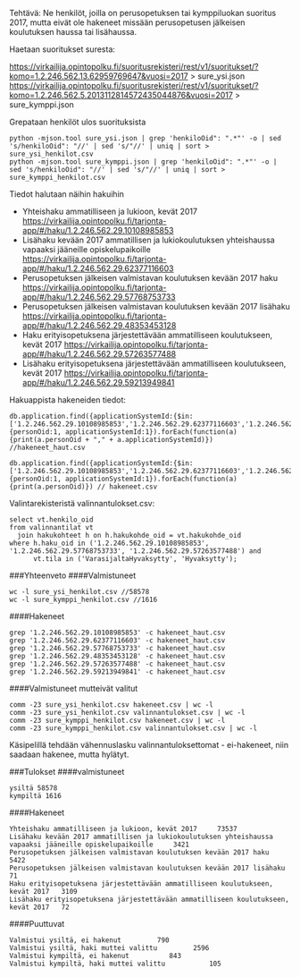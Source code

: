 Tehtävä:
Ne henkilöt, joilla on perusopetuksen tai kymppiluokan suoritus 2017, mutta eivät ole hakeneet missään perusopetusen jälkeisen koulutuksen haussa tai lisähaussa.

Haetaan suoritukset suresta:

https://virkailija.opintopolku.fi/suoritusrekisteri/rest/v1/suoritukset/?komo=1.2.246.562.13.62959769647&vuosi=2017 > sure_ysi.json
https://virkailija.opintopolku.fi/suoritusrekisteri/rest/v1/suoritukset/?komo=1.2.246.562.5.2013112814572435044876&vuosi=2017 > sure_kymppi.json

Grepataan henkilöt ulos suorituksista

```
python -mjson.tool sure_ysi.json | grep 'henkiloOid": ".*"' -o | sed 's/henkiloOid": "//' | sed 's/"//' | uniq | sort > sure_ysi_henkilot.csv
python -mjson.tool sure_kymppi.json | grep 'henkiloOid": ".*"' -o | sed 's/henkiloOid": "//' | sed 's/"//' | uniq | sort > sure_kymppi_henkilot.csv
```

Tiedot halutaan näihin hakuihin

- Yhteishaku ammatilliseen ja lukioon, kevät 2017 https://virkailija.opintopolku.fi/tarjonta-app/#/haku/1.2.246.562.29.10108985853
- Lisähaku kevään 2017 ammatillisen ja lukiokoulutuksen yhteishaussa vapaaksi jääneille opiskelupaikoille https://virkailija.opintopolku.fi/tarjonta-app/#/haku/1.2.246.562.29.62377116603
- Perusopetuksen jälkeisen valmistavan koulutuksen kevään 2017 haku https://virkailija.opintopolku.fi/tarjonta-app/#/haku/1.2.246.562.29.57768753733
- Perusopetuksen jälkeisen valmistavan koulutuksen kevään 2017 lisähaku https://virkailija.opintopolku.fi/tarjonta-app/#/haku/1.2.246.562.29.48353453128
- Haku erityisopetuksena järjestettävään ammatilliseen koulutukseen, kevät 2017 https://virkailija.opintopolku.fi/tarjonta-app/#/haku/1.2.246.562.29.57263577488
- Lisähaku erityisopetuksena järjestettävään ammatilliseen koulutukseen, kevät 2017 https://virkailija.opintopolku.fi/tarjonta-app/#/haku/1.2.246.562.29.59213949841

Hakuappista hakeneiden tiedot:

```
db.application.find({applicationSystemId:{$in:['1.2.246.562.29.10108985853','1.2.246.562.29.62377116603','1.2.246.562.29.57768753733','1.2.246.562.29.48353453128','1.2.246.562.29.57263577488','1.2.246.562.29.59213949841']}}, {personOid:1, applicationSystemId:1}).forEach(function(a){print(a.personOid + "," + a.applicationSystemId)}) //hakeneet_haut.csv

db.application.find({applicationSystemId:{$in:['1.2.246.562.29.10108985853','1.2.246.562.29.62377116603','1.2.246.562.29.57768753733','1.2.246.562.29.48353453128','1.2.246.562.29.57263577488','1.2.246.562.29.59213949841']}}, {personOid:1, applicationSystemId:1}).forEach(function(a){print(a.personOid)}) // hakeneet.csv
```

Valintarekisteristä valinnantulokset.csv:
```
select vt.henkilo_oid
from valinnantilat vt
  join hakukohteet h on h.hakukohde_oid = vt.hakukohde_oid
where h.haku_oid in ('1.2.246.562.29.10108985853', '1.2.246.562.29.57768753733', '1.2.246.562.29.57263577488') and
      vt.tila in ('VarasijaltaHyvaksytty', 'Hyvaksytty');
```


###Yhteenveto
####Valmistuneet
```
wc -l sure_ysi_henkilot.csv //58578
wc -l sure_kymppi_henkilot.csv //1616

```

####Hakeneet
```
grep '1.2.246.562.29.10108985853' -c hakeneet_haut.csv 
grep '1.2.246.562.29.62377116603' -c hakeneet_haut.csv 
grep '1.2.246.562.29.57768753733' -c hakeneet_haut.csv 
grep '1.2.246.562.29.48353453128' -c hakeneet_haut.csv 
grep '1.2.246.562.29.57263577488' -c hakeneet_haut.csv 
grep '1.2.246.562.29.59213949841' -c hakeneet_haut.csv 
```

####Valmistuneet mutteivät valitut
```
comm -23 sure_ysi_henkilot.csv hakeneet.csv | wc -l
comm -23 sure_ysi_henkilot.csv valinnantulokset.csv | wc -l
comm -23 sure_kymppi_henkilot.csv hakeneet.csv | wc -l
comm -23 sure_kymppi_henkilot.csv valinnantulokset.csv | wc -l
```
Käsipelillä tehdään vähennuslasku valinnantuloksettomat - ei-hakeneet, niin saadaan hakenee, mutta hylätyt. 

###Tulokset
####valmistuneet
```
ysiltä 58578
kympiltä 1616
```

####Hakeneet
```
Yhteishaku ammatilliseen ja lukioon, kevät 2017     73537
Lisähaku kevään 2017 ammatillisen ja lukiokoulutuksen yhteishaussa vapaaksi jääneille opiskelupaikoille     3421
Perusopetuksen jälkeisen valmistavan koulutuksen kevään 2017 haku   5422
Perusopetuksen jälkeisen valmistavan koulutuksen kevään 2017 lisähaku   71
Haku erityisopetuksena järjestettävään ammatilliseen koulutukseen, kevät 2017   3109
Lisähaku erityisopetuksena järjestettävään ammatilliseen koulutukseen, kevät 2017   72
```
####Puuttuvat
```
Valmistui ysiltä, ei hakenut         790
Valmistui ysiltä, haki muttei valittu         2596
Valmistui kympiltä, ei hakenut          843
Valmistui kympiltä, haki muttei valittu           105
```


